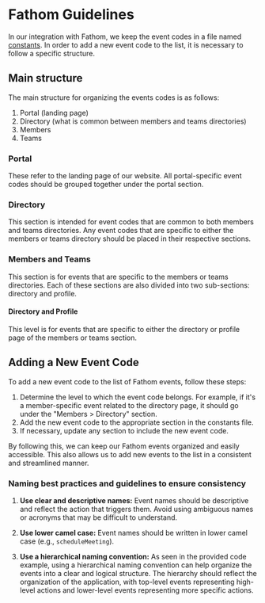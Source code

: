 # Fathom Guidelines

In our integration with Fathom, we keep the event codes in a file named [constants](../apps/web-app/constants.ts). In order to add a new event code to the list, it is necessary to follow a specific structure.

## Main structure

The main structure for organizing the events codes is as follows:

1. Portal (landing page)
2. Directory (what is common between members and teams directories)
3. Members
4. Teams

### Portal

These refer to the landing page of our website. All portal-specific event codes should be grouped together under the portal section.

### Directory

This section is intended for event codes that are common to both members and teams directories. Any event codes that are specific to either the members or teams directory should be placed in their respective sections.

### Members and Teams

This section is for events that are specific to the members or teams directories. Each of these sections are also divided into two sub-sections: directory and profile.

#### Directory and Profile

This level is for events that are specific to either the directory or profile page of the members or teams section.

## Adding a New Event Code

To add a new event code to the list of Fathom events, follow these steps:

1. Determine the level to which the event code belongs.
   For example, if it's a member-specific event related to the directory page, it should go under the "Members > Directory" section.
2. Add the new event code to the appropriate section in the constants file.
3. If necessary, update any section to include the new event code.

By following this, we can keep our Fathom events organized and easily accessible. This also allows us to add new events to the list in a consistent and streamlined manner.

### Naming best practices and guidelines to ensure consistency

1. **Use clear and descriptive names:** Event names should be descriptive and reflect the action that triggers them. Avoid using ambiguous names or acronyms that may be difficult to understand.

2. **Use lower camel case:** Event names should be written in lower camel case (e.g., `scheduleMeeting`).

3. **Use a hierarchical naming convention:** As seen in the provided code example, using a hierarchical naming convention can help organize the events into a clear and logical structure. The hierarchy should reflect the organization of the application, with top-level events representing high-level actions and lower-level events representing more specific actions.
